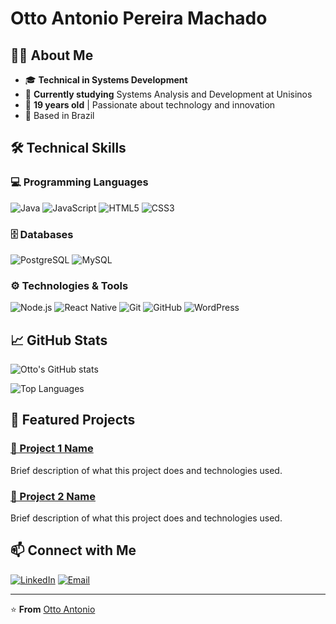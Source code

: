 # Otto Antonio Pereira Machado

## 👨‍💻 About Me
- 🎓 **Technical in Systems Development**
- 🏫 **Currently studying** Systems Analysis and Development at Unisinos
- 🌟 **19 years old** | Passionate about technology and innovation
- 📍 Based in Brazil

## 🛠 Technical Skills

### 💻 Programming Languages
![Java](https://img.shields.io/badge/Java-ED8B00?style=for-the-badge&logo=java&logoColor=white)
![JavaScript](https://img.shields.io/badge/JavaScript-F7DF1E?style=for-the-badge&logo=javascript&logoColor=black)
![HTML5](https://img.shields.io/badge/HTML5-E34F26?style=for-the-badge&logo=html5&logoColor=white)
![CSS3](https://img.shields.io/badge/CSS3-1572B6?style=for-the-badge&logo=css3&logoColor=white)

### 🗄 Databases
![PostgreSQL](https://img.shields.io/badge/PostgreSQL-316192?style=for-the-badge&logo=postgresql&logoColor=white)
![MySQL](https://img.shields.io/badge/MySQL-00000F?style=for-the-badge&logo=mysql&logoColor=white)

### ⚙️ Technologies & Tools
![Node.js](https://img.shields.io/badge/Node.js-339933?style=for-the-badge&logo=nodedotjs&logoColor=white)
![React Native](https://img.shields.io/badge/React_Native-20232A?style=for-the-badge&logo=react&logoColor=61DAFB)
![Git](https://img.shields.io/badge/Git-F05032?style=for-the-badge&logo=git&logoColor=white)
![GitHub](https://img.shields.io/badge/GitHub-100000?style=for-the-badge&logo=github&logoColor=white)
![WordPress](https://img.shields.io/badge/WordPress-21759B?style=for-the-badge&logo=wordpress&logoColor=white)

## 📈 GitHub Stats

![Otto's GitHub stats](https://github-readme-stats.vercel.app/api?username=OttoMachado&show_icons=true&theme=radical)

![Top Languages](https://github-readme-stats.vercel.app/api/top-langs/?username=OttoMachado&layout=compact&theme=radical)

## 🚀 Featured Projects

### [🔗 Project 1 Name](link-para-o-projeto)
Brief description of what this project does and technologies used.

### [🔗 Project 2 Name](link-para-o-projeto)
Brief description of what this project does and technologies used.

## 📫 Connect with Me

[![LinkedIn](https://img.shields.io/badge/LinkedIn-0077B5?style=for-the-badge&logo=linkedin&logoColor=white)](https://linkedin.com/in/seu-linkedin)
[![Email](https://img.shields.io/badge/Email-D14836?style=for-the-badge&logo=gmail&logoColor=white)](mailto:seu-email@gmail.com)

---

⭐ **From** [Otto Antonio](https://github.com/SEU_USERNAME)
